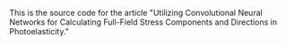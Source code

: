 This is the source code for the article "Utilizing Convolutional Neural Networks for Calculating Full-Field Stress Components and Directions in Photoelasticity."
